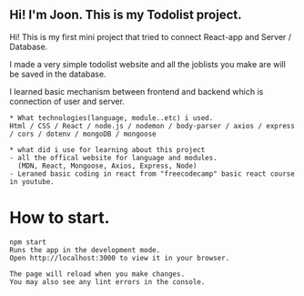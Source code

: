 ## Hi! I'm Joon. This is my Todolist project.
Hi! This is my first mini project that tried to connect React-app and Server / Database.

I made a very simple todolist website and all the joblists you make are will be saved in the database.

I learned basic mechanism between frontend and backend which is connection of user and server.

    * What technologies(language, module..etc) i used.
    Html / CSS / React / node.js / nodemon / body-parser / axios / express / cors / dotenv / mongoDB / mongoose

    * what did i use for learning about this project
    - all the offical website for language and modules.
      (MDN, React, Mongoose, Axios, Express, Node)
    - Leraned basic coding in react from "freecodecamp" basic react course in youtube.

# How to start.

    npm start
    Runs the app in the development mode.
    Open http://localhost:3000 to view it in your browser.

    The page will reload when you make changes.
    You may also see any lint errors in the console.
